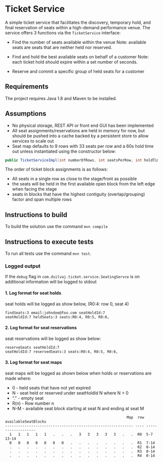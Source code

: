 # Ticket Service
A simple ticket service that facilitates the discovery, temporary hold, and final reservation of seats within a high-demand performance venue. The service offers 3 functions via the `TicketService` interface:

- Find the number of seats available within the venue
Note: available seats are seats that are neither held nor reserved.

- Find and hold the best available seats on behalf of a customer
Note: each ticket hold should expire within a set number of seconds.

- Reserve and commit a specific group of held seats for a customer

## Requirements
The project requires Java 1.8 and Maven to be installed.

## Assumptions
- No physical storage, REST API or front end GUI has been implemented
- All seat assignments/reservations are held in memory for now, but should be pushed into a cache backed by a persistent store to allow services to scale out
- Seat map defaults to 9 rows with 33 seats per row and a 60s hold time out unless instantiated using the constructor below:
```java
public TicketServiceImpl(int numberOfRows, int seatsPerRow, int holdTimeout)
```

The order of ticket block assignments is as follows:
- All seats in a single row as close to the stage/front as possible
- the seats will be held in the first available open block from the left edge when facing the stage
- seats in blocks that have the highest contiguity (overlap/grouping) factor and span multiple rows

## Instructions to build
To build the solution use the command `mvn compile`

## Instructions to execute tests
To run all tests use the command `mvn test`.

### Logged output
If the `debug` flag in `com.dsilvaj.ticket.service.SeatingServce` is on additional information will be logged to stdout

#### 1. Log format for seat holds
seat holds will be logged as show below, (R0:4: row 0, seat 4)
```
findSeats:3 email:johndoe@foo.com seatHoldId:7
seatHoldId:7 heldSeats:3 seats:R0:4, R0:5, R0:6,
```

#### 2. Log format for seat reservations
seat reservations will be logged as show below:
```
reserveSeats seatHoldId:7
seatHoldId:7 reservedSeats:3 seats:R0:4, R0:5, R0:6,
```
#### 3. Log format for seat maps
seat maps will be logged as shown below when holds or reservations are made where:

- 0 - held seats that have not yet expired
- N - seat held or reserved under seatHoldId N where N > 0
- "." - empty seat
- R(n) - Row number n
- N-M - available seat block starting at seat N and ending at seat M

```
                                                        Map  row availableSeatBlocks
----------------------------------------------------------- ---- -------------------
  1   1   1   1   1   .   .   .   3   3   3   3   3   .   .  R0  5-7 13-14
  0   0   0   0   0   0   0   .   .   .   .   .   .   .   .  R1  7-14
  .   .   .   .   .   .   .   .   .   .   .   .   .   .   .  R2  0-14
  .   .   .   .   .   .   .   .   .   .   .   .   .   .   .  R3  0-14
  .   .   .   .   .   .   .   .   .   .   .   .   .   .   .  R4  0-14
```
